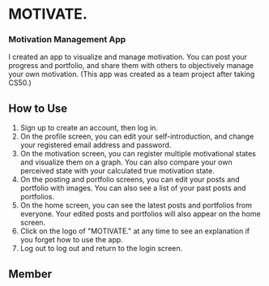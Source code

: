 # MOTIVATE.

### Motivation Management App

I created an app to visualize and manage motivation. You can post your progress and portfolio, and share them with others to objectively manage your own motivation. (This app was created as a team project after taking CS50.)

## How to Use

1. Sign up to create an account, then log in.
2. On the profile screen, you can edit your self-introduction, and change your registered email address and password.
3. On the motivation screen, you can register multiple motivational states and visualize them on a graph. You can also compare your own perceived state with your calculated true motivation state.
4. On the posting and portfolio screens, you can edit your posts and portfolio with images. You can also see a list of your past posts and portfolios.
5. On the home screen, you can see the latest posts and portfolios from everyone. Your edited posts and portfolios will also appear on the home screen.
6. Click on the logo of "MOTIVATE." at any time to see an explanation if you forget how to use the app.
7. Log out to log out and return to the login screen.


## Member

